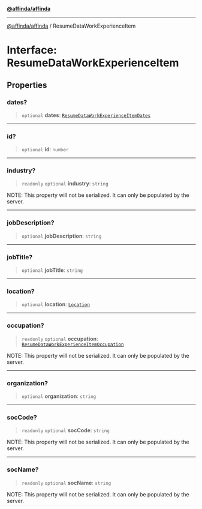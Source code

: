 [**@affinda/affinda**](../README.md)

***

[@affinda/affinda](../globals.md) / ResumeDataWorkExperienceItem

# Interface: ResumeDataWorkExperienceItem

## Properties

### dates?

> `optional` **dates**: [`ResumeDataWorkExperienceItemDates`](ResumeDataWorkExperienceItemDates.md)

***

### id?

> `optional` **id**: `number`

***

### industry?

> `readonly` `optional` **industry**: `string`

NOTE: This property will not be serialized. It can only be populated by the server.

***

### jobDescription?

> `optional` **jobDescription**: `string`

***

### jobTitle?

> `optional` **jobTitle**: `string`

***

### location?

> `optional` **location**: [`Location`](Location.md)

***

### occupation?

> `readonly` `optional` **occupation**: [`ResumeDataWorkExperienceItemOccupation`](ResumeDataWorkExperienceItemOccupation.md)

NOTE: This property will not be serialized. It can only be populated by the server.

***

### organization?

> `optional` **organization**: `string`

***

### socCode?

> `readonly` `optional` **socCode**: `string`

NOTE: This property will not be serialized. It can only be populated by the server.

***

### socName?

> `readonly` `optional` **socName**: `string`

NOTE: This property will not be serialized. It can only be populated by the server.
